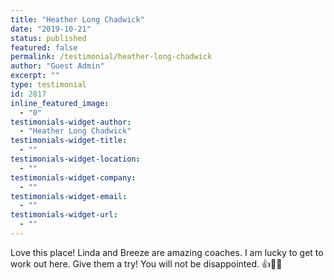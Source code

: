 ```yaml
---
title: "Heather Long Chadwick"
date: "2019-10-21"
status: published
featured: false
permalink: /testimonial/heather-long-chadwick
author: "Guest Admin"
excerpt: ""
type: testimonial
id: 2817
inline_featured_image:
  - "0"
testimonials-widget-author:
  - "Heather Long Chadwick"
testimonials-widget-title:
  - ""
testimonials-widget-location:
  - ""
testimonials-widget-company:
  - ""
testimonials-widget-email:
  - ""
testimonials-widget-url:
  - ""
---
```


Love this place! Linda and Breeze are amazing coaches. I am lucky to get to work out here. Give them a try! You will not be disappointed. 👍💯👏

